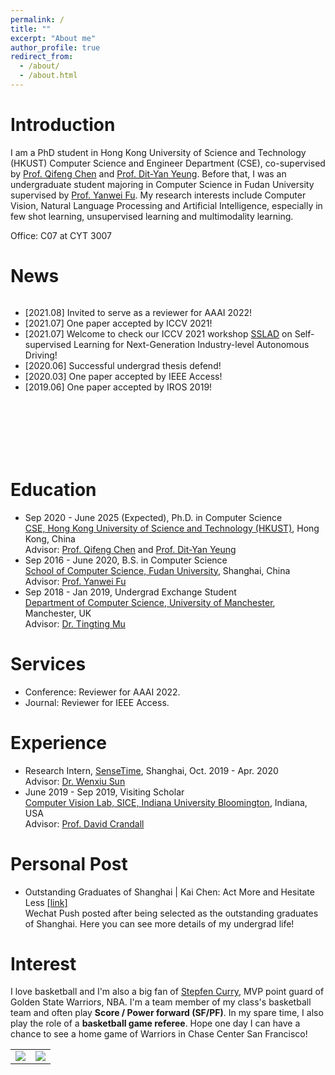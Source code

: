```yaml
---
permalink: /
title: ""
excerpt: "About me"
author_profile: true
redirect_from: 
  - /about/
  - /about.html
---
```


# Introduction
I am a PhD student in Hong Kong University of Science and Technology (HKUST) Computer Science and Engineer Department (CSE), co-supervised by [Prof. Qifeng Chen](https://cqf.io/) and [Prof. Dit-Yan Yeung](https://sites.google.com/view/dyyeung/home?authuser=0). Before that, I was an undergraduate student majoring in Computer Science in Fudan University supervised by [Prof. Yanwei Fu](<https://yanweifu.github.io/>). My research interests include Computer Vision, Natural Language Processing and Artificial Intelligence, especially in few shot learning, unsupervised learning and multimodality learning.

Office: C07 at CYT 3007



# News
<div style="height:250px;overflow-y:auto">
    <ul>
    <li> [2021.08] Invited to serve as a reviewer for AAAI 2022! </li>
    <li> [2021.07] One paper accepted by ICCV 2021! </li>
    <li> [2021.07] Welcome to check our ICCV 2021 workshop <a href="https://sslad2021.github.io/index.html">SSLAD</a> on Self-supervised Learning for Next-Generation Industry-level Autonomous Driving! </li>
    <li> [2020.06] Successful undergrad thesis defend! </li>
    <li> [2020.03] One paper accepted by IEEE Access! </li>
    <li> [2019.06] One paper accepted by IROS 2019! </li>
    <!-- <li> [2020.06] Glad to be selected as one of the first 5 post-bachlor researchers of <a href="https://iiis.tsinghua.edu.cn/sqi/">Shanghai Qizhi Institute</a>! So sorry that I can't be there because of time problem. </li> -->
    </ul></div>



# Education
- Sep 2020 - June 2025 (Expected), Ph.D. in Computer Science
  <br /> [CSE, Hong Kong University of Science and Technology (HKUST)](https://www.cse.ust.hk/), Hong Kong, China
  <br /> Advisor: [Prof. Qifeng Chen](https://cqf.io/) and [Prof. Dit-Yan Yeung](https://sites.google.com/view/dyyeung/home?authuser=0)
- Sep 2016 - June 2020, B.S. in Computer Science
  <br /> [School of Computer Science, Fudan University](http://www.cs.fudan.edu.cn/), Shanghai, China
  <br /> Advisor: [Prof. Yanwei Fu](<https://yanweifu.github.io/>)
- Sep 2018 - Jan 2019, Undergrad Exchange Student
  <br /> [Department of Computer Science, University of Manchester](https://www.cs.manchester.ac.uk/), Manchester, UK
  <br /> Advisor: [Dr. Tingting Mu](https://personalpages.manchester.ac.uk/staff/tingting.mu/Site/About_Me.html)



# Services

- Conference: Reviewer for AAAI 2022.
- Journal: Reviewer for IEEE Access.



# Experience

- Research Intern, [SenseTime](https://www.sensetime.com/), Shanghai, Oct. 2019 - Apr. 2020
  <br />Advisor: [Dr. Wenxiu Sun](https://www.linkedin.com/in/wenxiu-sun-bb6b292b/?locale=de_DE)
- June 2019 - Sep 2019, Visiting Scholar
  <br /> [Computer Vision Lab, SICE, Indiana University Bloomington](http://vision.soic.indiana.edu/), Indiana, USA
  <br /> Advisor: [Prof. David Crandall](https://www.cs.indiana.edu/~djcran/)



# Personal Post
- Outstanding Graduates of Shanghai | Kai Chen: Act More and Hesitate Less [[link]](https://mp.weixin.qq.com/s?__biz=MzA3OTI1MTEwMA==&mid=2650759947&idx=1&sn=b7d10894112fa6ed9852493388a6ebd5&chksm=87bd90f8b0ca19eeec8d8912dfc9d4ad6c226c1249b2b1e823d6695834788c23d978261ed657&mpshare=1&scene=24&srcid=0531IJ3kc4oxdiBIiSFBXPLN&sharer_sharetime=1591584575276&sharer_shareid=c47b85daf6bf0d13114eb8b891f7f7ce&key=0b622c5b94cbe1faf22612d7eb4e839aef4b78ae53d44e804e14bf8b7348025bba127d870788bc7468145e0d74cfd17084697af9d56c38802f3c576a074cdf3b6c7b4df1cb683706c50eb748c0efb769&ascene=14&uin=MTkxMTI3NDE2MA%3D%3D&devicetype=Windows+10+x64&version=62090070&lang=zh_CN&exportkey=AeU2zH7zxdVYk%2B27xsopWyg%3D&pass_ticket=BHNPuN38G7IorL%2BzrzL7sS1maBklEESAn0%2Bbo7KukczHK1FeSx9nruLvUyjl%2FMA6)
  <br />Wechat Push posted after being selected as the outstanding graduates of Shanghai. Here you can see more details of my undergrad life!



# Interest
I love basketball and I'm also a big fan of [Stepfen Curry](https://zh.wikipedia.org/wiki/%E6%96%AF%E8%92%82%E8%8A%AC%C2%B7%E7%A7%91%E9%87%8C), MVP point guard of Golden State Warriors, NBA. I'm a team member of my class's basketball team and often play **Score / Power forward (SF/PF)**. In my spare time, I also play the role of a **basketball game referee**. Hope one day I can have a chance to see a home game of Warriors in Chase Center San Francisco!

<table>
<tr>
<td>
<a><img src="https://kaichen1998.github.io/images/about/1.jpg"></a>
</td>
<td>
<a><img src="https://kaichen1998.github.io/images/about/2.jpg"></a>
</td>
</tr>
</table>
